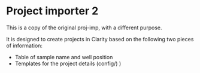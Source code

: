 # Project importer 2

This is a copy of the original proj-imp, with a different purpose.

It is designed to create projects in Clarity based on the following two pieces of information:

* Table of sample name and well position
* Templates for the project details (config/)
)